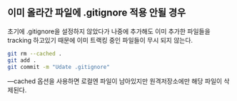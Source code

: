 

## 이미 올라간 파일에 .gitignore 적용 안될 경우

초기에 .gitignore을 설정하지 않았다가 나중에 추가해도 이미 추가한 파일들을 tracking 하고있기 때문에 이미 트랙킹 중인 파일들이 무시 되지 않는다.

```bash
git rm --cached .
git add .
git commit -m "Udate .gitignore"
```

—cached 옵션을 사용하면 로컬엔 파일이 남아있지만 원격저장소에만 해당 파일이 삭제된다.